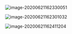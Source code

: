 



![image-20200621162330051](/home/youngster/Project/2048-api/report.assets/image-20200621162330051.png)







![image-20200621162301032](/home/youngster/Project/2048-api/report.assets/image-20200621162301032.png)



![image-20200621162411204](/home/youngster/Project/2048-api/report.assets/image-20200621162411204.png)







